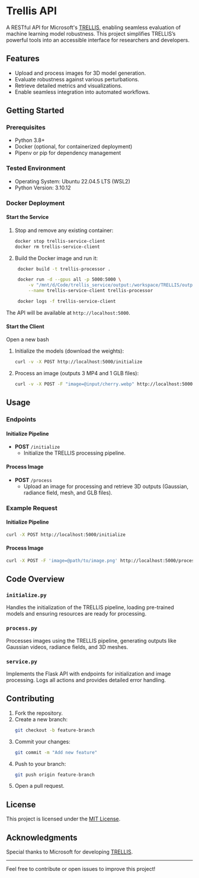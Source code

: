 # Trellis API

A RESTful API for Microsoft's [TRELLIS](https://github.com/microsoft/TRELLIS), enabling seamless evaluation of machine learning model robustness. This project simplifies TRELLIS’s powerful tools into an accessible interface for researchers and developers.

## Features

- Upload and process images for 3D model generation.
- Evaluate robustness against various perturbations.
- Retrieve detailed metrics and visualizations.
- Enable seamless integration into automated workflows.

## Getting Started

### Prerequisites

- Python 3.8+
- Docker (optional, for containerized deployment)
- Pipenv or pip for dependency management

### Tested Environment

- Operating System: Ubuntu 22.04.5 LTS (WSL2)
- Python Version: 3.10.12

### Docker Deployment

#### Start the Service

1. Stop and remove any existing container:
   ```bash
   docker stop trellis-service-client
   docker rm trellis-service-client
   ```

2. Build the Docker image and run it:
   ```bash
    docker build -t trellis-processor .

    docker run -d --gpus all -p 5000:5000 \
        -v "/mnt/d/Code/trellis_service/output:/workspace/TRELLIS/output:rw" \
        --name trellis-service-client trellis-processor

    docker logs -f trellis-service-client
   ```

The API will be available at `http://localhost:5000`.

#### Start the Client

Open a new bash

1. Initialize the models (download the weights):
   ```bash
   curl -v -X POST http://localhost:5000/initialize
   ```

2. Process an image (outputs 3 MP4 and 1 GLB files):
   ```bash
   curl -v -X POST -F "image=@input/cherry.webp" http://localhost:5000/process
   ```

## Usage

### Endpoints

#### Initialize Pipeline
- **POST** `/initialize`
  - Initialize the TRELLIS processing pipeline.

#### Process Image
- **POST** `/process`
  - Upload an image for processing and retrieve 3D outputs (Gaussian, radiance field, mesh, and GLB files).

### Example Request

#### Initialize Pipeline
```bash
curl -X POST http://localhost:5000/initialize
```

#### Process Image
```bash
curl -X POST -F 'image=@path/to/image.png' http://localhost:5000/process
```

## Code Overview

### `initialize.py`
Handles the initialization of the TRELLIS pipeline, loading pre-trained models and ensuring resources are ready for processing.

### `process.py`
Processes images using the TRELLIS pipeline, generating outputs like Gaussian videos, radiance fields, and 3D meshes.

### `service.py`
Implements the Flask API with endpoints for initialization and image processing. Logs all actions and provides detailed error handling.

## Contributing

1. Fork the repository.
2. Create a new branch:
   ```bash
   git checkout -b feature-branch
   ```
3. Commit your changes:
   ```bash
   git commit -m "Add new feature"
   ```
4. Push to your branch:
   ```bash
   git push origin feature-branch
   ```
5. Open a pull request.

## License

This project is licensed under the [MIT License](LICENSE).

## Acknowledgments

Special thanks to Microsoft for developing [TRELLIS](https://github.com/microsoft/TRELLIS).

---

Feel free to contribute or open issues to improve this project!

